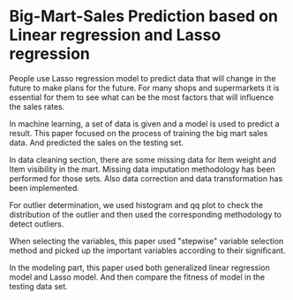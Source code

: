 # Big-Mart-Sales Prediction based on Linear regression and Lasso regression

People use Lasso regression model to predict data  that will change in the future to make plans for the future. For many shops and supermarkets it is essential for them to see what can be the most factors that will influence the sales rates. 

In machine learning, a set of data is given and a model is used to predict a result. This paper focused on the process of training the big mart sales data. And predicted the sales on the testing set. 

In data cleaning section, there are some missing data for Item weight and Item visibility in the mart. Missing data imputation methodology has been performed for those sets. Also data correction and data transformation has been implemented.

For outlier determination, we used histogram and qq plot to check the distribution of the outlier and then used the corresponding methodology to detect outliers.

When selecting the variables, this paper used "stepwise" variable selection method and picked up the important variables according to their significant.

In the modeling part, this paper used both generalized linear regression model and Lasso model. And then compare the fitness of model in the testing data set.

